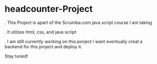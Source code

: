 # headcounter-Project

. This Project is apart of the Scrumba.com java script course I am taking
 
. It utilzes html, css, and java script

. I am still currently working on this porject I want eventually creat a backend for this project and deploy it.

Stay tuned!
